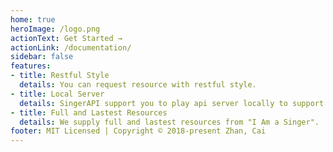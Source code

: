 ```yaml
---
home: true
heroImage: /logo.png
actionText: Get Started →
actionLink: /documentation/
sidebar: false
features:
- title: Restful Style
  details: You can request resource with restful style.
- title: Local Server
  details: SingerAPI support you to play api server locally to support your request.
- title: Full and Lastest Resources
  details: We supply full and lastest resources from "I Am a Singer".
footer: MIT Licensed | Copyright © 2018-present Zhan, Cai
---
```

<ApiDemo/>